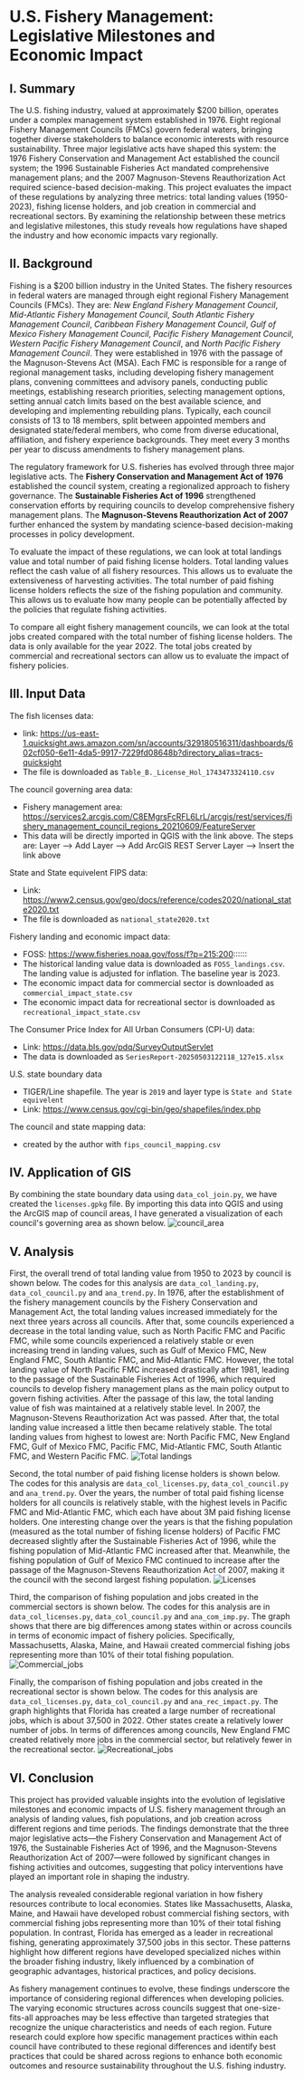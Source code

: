 # U.S. Fishery Management: Legislative Milestones and Economic Impact
## I. Summary
The U.S. fishing industry, valued at approximately $200 billion, operates under a complex management system established in 1976. Eight regional Fishery Management Councils (FMCs) govern federal waters, bringing together diverse stakeholders to balance economic interests with resource sustainability. Three major legislative acts have shaped this system: the 1976 Fishery Conservation and Management Act established the council system; the 1996 Sustainable Fisheries Act mandated comprehensive management plans; and the 2007 Magnuson-Stevens Reauthorization Act required science-based decision-making. This project evaluates the impact of these regulations by analyzing three metrics: total landing values (1950-2023), fishing license holders, and job creation in commercial and recreational sectors. By examining the relationship between these metrics and legislative milestones, this study reveals how regulations have shaped the industry and how economic impacts vary regionally.

## II. Background
Fishing is a $200 billion industry in the United States. The fishery resources in federal waters are managed through eight regional Fishery Management Councils (FMCs). They are: *New England Fishery Management Council*, *Mid-Atlantic Fishery Management Council*, *South Atlantic Fishery Management Council*, *Caribbean Fishery Management Council*, *Gulf of Mexico Fishery Management Council*, *Pacific Fishery Management Council*, *Western Pacific Fishery Management Council*, and *North Pacific Fishery Management Council*. They were established in 1976 with the passage of the Magnuson-Stevens Act (MSA). Each FMC is responsible for a range of regional management tasks, including developing fishery management plans, convening committees and advisory panels, conducting public meetings, establishing research priorities, selecting management options, setting annual catch limits based on the best available science, and developing and implementing rebuilding plans. Typically, each council consists of 13 to 18 members, split between appointed members and designated state/federal members, who come from diverse educational, affiliation, and fishery experience backgrounds. They meet every 3 months per year to discuss amendments to fishery management plans.

The regulatory framework for U.S. fisheries has evolved through three major legislative acts. The **Fishery Conservation and Management Act of 1976** established the council system, creating a regionalized approach to fishery governance. The **Sustainable Fisheries Act of 1996** strengthened conservation efforts by requiring councils to develop comprehensive fishery management plans. The **Magnuson-Stevens Reauthorization Act of 2007** further enhanced the system by mandating science-based decision-making processes in policy development.

To evaluate the impact of these regulations, we can look at total landings value and total number of paid fishing license holders. Total landing values reflect the cash value of all fishery resources. This allows us to evaluate the extensiveness of harvesting activities. The total number of paid fishing license holders reflects the size of the fishing population and community. This allows us to evaluate how many people can be potentially affected by the policies that regulate fishing activities.

To compare all eight fishery management councils, we can look at the total jobs created compared with the total number of fishing license holders. The data is only available for the year 2022. The total jobs created by commercial and recreational sectors can allow us to evaluate the impact of fishery policies.

## III. Input Data
The fish licenses data:
- link: https://us-east-1.quicksight.aws.amazon.com/sn/accounts/329180516311/dashboards/602cf050-6e11-4da5-9917-7229fd08648b?directory_alias=tracs-quicksight
- The file is downloaded as `Table_B._License_Hol_1743473324110.csv`

The council governing area data:
- Fishery management area: https://services2.arcgis.com/C8EMgrsFcRFL6LrL/arcgis/rest/services/fishery_management_council_regions_20210609/FeatureServer
- This data will be directly imported in QGIS with the link above. The steps are: Layer –> Add Layer –> Add ArcGIS REST Server Layer –> Insert the link above

State and State equivelent FIPS data:
- Link: https://www2.census.gov/geo/docs/reference/codes2020/national_state2020.txt
- The file is downloaded as `national_state2020.txt`

Fishery landing and economic impact data:
- FOSS: https://www.fisheries.noaa.gov/foss/f?p=215:200::::::
- The historical landing value data is downloaded as `FOSS_landings.csv`. The landing value is adjusted for inflation. The baseline year is 2023.
- The economic impact data for commercial sector is downloaded as `commercial_impact_state.csv`
- The economic impact data for recreational sector is downloaded as `recreational_impact_state.csv`

The Consumer Price Index for All Urban Consumers (CPI-U) data:
- Link: https://data.bls.gov/pdq/SurveyOutputServlet
- The data is downloaded as `SeriesReport-20250503122118_127e15.xlsx`

U.S. state boundary data
- TIGER/Line shapefile. The year is `2019` and layer type is `State and State equivelent`
- Link: https://www.census.gov/cgi-bin/geo/shapefiles/index.php

The council and state mapping data:
- created by the author with `fips_council_mapping.csv`


## IV. Application of GIS
By combining the state boundary data using `data_col_join.py`, we have created the `licenses.gpkg` file. By importing this data into QGIS and using the ArcGIS map of council areas, I have generated a visualization of each council's governing area as shown below. ![council_area](result/council.png)

## V. Analysis
First, the overall trend of total landing value from 1950 to 2023 by council is shown below. The codes for this analysis are `data_col_landing.py`, `data_col_council.py` and `ana_trend.py`. In 1976, after the establishment of the fishery management councils by the Fishery Conservation and Management Act, the total landing values increased immediately for the next three years across all councils. After that, some councils experienced a decrease in the total landing value, such as North Pacific FMC and Pacific FMC, while some councils experienced a relatively stable or even increasing trend in landing values, such as Gulf of Mexico FMC, New England FMC, South Atlantic FMC, and Mid-Atlantic FMC. However, the total landing value of North Pacific FMC increased drastically after 1981, leading to the passage of the Sustainable Fisheries Act of 1996, which required councils to develop fishery management plans as the main policy output to govern fishing activities. After the passage of this law, the total landing value of fish was maintained at a relatively stable level. In 2007, the Magnuson-Stevens Reauthorization Act was passed. After that, the total landing value increased a little then became relatively stable. The total landing values from highest to lowest are: North Pacific FMC, New England FMC, Gulf of Mexico FMC, Pacific FMC, Mid-Atlantic FMC, South Atlantic FMC, and Western Pacific FMC. ![Total landings](result/landingvalue_by_year.png)

Second, the total number of paid fishing license holders is shown below. The codes for this analysis are `data_col_licenses.py`, `data_col_council.py` and `ana_trend.py`. Over the years, the number of total paid fishing license holders for all councils is relatively stable, with the highest levels in Pacific FMC and Mid-Atlantic FMC, which each have about 3M paid fishing license holders. One interesting change over the years is that the fishing population (measured as the total number of fishing license holders) of Pacific FMC decreased slightly after the Sustainable Fisheries Act of 1996, while the fishing population of Mid-Atlantic FMC increased after that. Meanwhile, the fishing population of Gulf of Mexico FMC continued to increase after the passage of the Magnuson-Stevens Reauthorization Act of 2007, making it the council with the second largest fishing population. ![Licenses](result/licenseholder_by_year.png)

Third, the comparison of fishing population and jobs created in the commercial sectors is shown below. The codes for this analysis are in `data_col_licenses.py`, `data_col_council.py` and `ana_com_imp.py`. The graph shows that there are big differences among states within or across councils in terms of economic impact of fishery policies. Specifically, Massachusetts, Alaska, Maine, and Hawaii created commercial fishing jobs representing more than 10% of their total fishing population. ![Commercial_jobs](result/fishery_state_commercial_impact_jobs.png)

Finally, the comparison of fishing population and jobs created in the recreational sector is shown below. The codes for this analysis are `data_col_licenses.py`, `data_col_council.py` and `ana_rec_impact.py`. The graph highlights that Florida has created a large number of recreational jobs, which is about 37,500 in 2022. Other states create a relatively lower number of jobs. In terms of differences among councils, New England FMC created relatively more jobs in the commercial sector, but relatively fewer in the recreational sector. ![Recreational_jobs](result/fishery_state_recreational_impact_jobs.png)

## VI. Conclusion
This project has provided valuable insights into the evolution of legislative milestones and economic impacts of U.S. fishery management through an analysis of landing values, fish populations, and job creation across different regions and time periods. The findings demonstrate that the three major legislative acts—the Fishery Conservation and Management Act of 1976, the Sustainable Fisheries Act of 1996, and the Magnuson-Stevens Reauthorization Act of 2007—were followed by significant changes in fishing activities and outcomes, suggesting that policy interventions have played an important role in shaping the industry.

The analysis revealed considerable regional variation in how fishery resources contribute to local economies. States like Massachusetts, Alaska, Maine, and Hawaii have developed robust commercial fishing sectors, with commercial fishing jobs representing more than 10% of their total fishing population. In contrast, Florida has emerged as a leader in recreational fishing, generating approximately 37,500 jobs in this sector. These patterns highlight how different regions have developed specialized niches within the broader fishing industry, likely influenced by a combination of geographic advantages, historical practices, and policy decisions.

As fishery management continues to evolve, these findings underscore the importance of considering regional differences when developing policies. The varying economic structures across councils suggest that one-size-fits-all approaches may be less effective than targeted strategies that recognize the unique characteristics and needs of each region. Future research could explore how specific management practices within each council have contributed to these regional differences and identify best practices that could be shared across regions to enhance both economic outcomes and resource sustainability throughout the U.S. fishing industry.